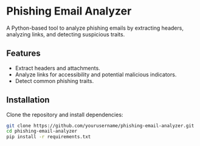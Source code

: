 # Phishing Email Analyzer

A Python-based tool to analyze phishing emails by extracting headers, analyzing links, and detecting suspicious traits.

## Features
- Extract headers and attachments.
- Analyze links for accessibility and potential malicious indicators.
- Detect common phishing traits.

## Installation
Clone the repository and install dependencies:
```bash
git clone https://github.com/yourusername/phishing-email-analyzer.git
cd phishing-email-analyzer
pip install -r requirements.txt

